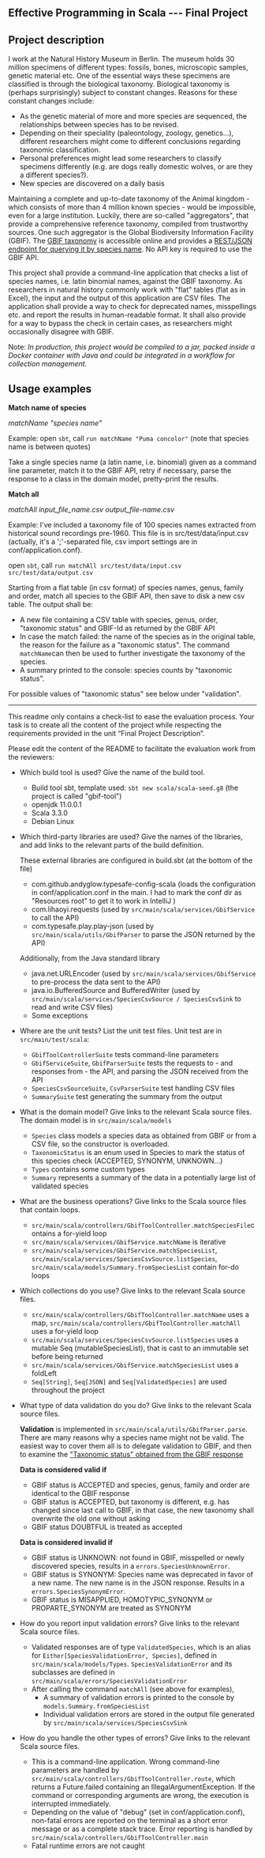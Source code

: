 Effective Programming in Scala --- Final Project
------------------------------------------------

## Project description

I work at the Natural History Museum in Berlin. 
The museum holds 30 million specimens of different types: fossils, bones, 
microscopic samples, genetic material etc. 
One of the essential ways these specimens are classified is through the biological taxonomy. 
Biological taxonomy is (perhaps surprisingly) subject to constant changes. 
Reasons for these constant changes include:
* As the genetic material of more and more species are sequenced, the relationships between species has to be revised.
* Depending on their speciality (paleontology, zoology, genetics...), different researchers might come to different conclusions regarding taxonomic classification.
* Personal preferences might lead some researchers to classify specimens differently (e.g. are dogs really domestic wolves, or are they a different species?).
* New species are discovered on a daily basis

Maintaining a complete and up-to-date taxonomy of the Animal kingdom - which consists of more than 4 million known species -
would be impossible, even for a large institution. Luckily, there are so-called "aggregators", that provide
a comprehensive reference taxonomy, compiled from trustworthy sources. One such aggregator is the Global Biodiversity Information Facility (GBIF). 
The [GBIF taxonomy](https://www.gbif.org/dataset/d7dddbf4-2cf0-4f39-9b2a-bb099caae36c) is accessible online 
and provides a [REST/JSON endpoint for querying it by species name](https://www.gbif.org/developer/species).
No API key is required to use the GBIF API.

This project shall provide a command-line application that checks a list of species names, 
i.e. latin binomial names, against the GBIF taxonomy. As researchers in natural history 
commonly work with "flat" tables (flat as in Excel), the input and the output of this application are CSV files.
The application shall provide a way to check for deprecated names, misspellings etc. and
report the results in human-readable format. It shall also provide for a way to bypass the check in certain cases, as 
researchers might occasionally disagree with GBIF.

Note: _In production, this project would be compiled to a jar, packed inside a Docker container with Java and 
could be integrated in a workflow for collection management._

## Usage examples
__Match name of species__

_matchName "species name"_

Example: open `sbt`, call `run matchName "Puma concolor"` (note that species name is between quotes)

Take a single species name (a latin name, i.e. binomial) given as a command line parameter, match it to the GBIF API, 
retry if necessary, parse the response to a class in the domain model, pretty-print the results.

__Match all__

_matchAll input_file_name.csv output_file-name.csv_

Example: I've included a taxonomy file of 100 species names extracted from historical sound recordings pre-1960. 
This file is in src/test/data/input.csv 
(actually, it's a ';'-separated file, csv import settings are in conf/application.conf).

open `sbt`, call `run matchAll src/test/data/input.csv src/test/data/output.csv`

Starting from a flat table (in csv format) of species names, genus, family and order,
match all species to the GBIF API, then save to disk a new csv table.
The output shall be:
* A new file containing a CSV table with species, genus, order, "taxonomic status" and GBIF-Id as returned by the GBIF API
* In case the match failed: the name of the species as in the original table, the reason for the failure as a "taxonomic status". The command `matchName`can then be used to further investigate the taxonomy of the species.
* A summary printed to the console: species counts by "taxonomic status".

For possible values of "taxonomic status" see below under "validation".

------------------------------------------------

This readme only contains a check-list to ease the evaluation process. Your
task is to create all the content of the project while respecting the 
requirements provided in the unit “Final Project Description”.

Please edit the content of the README to facilitate the evaluation work 
from the reviewers:

- Which build tool is used? Give the name of the build tool.
  * Build tool sbt, template used: `sbt new scala/scala-seed.g8` (the project is called "gbif-tool")
  * openjdk 11.0.0.1
  * Scala 3.3.0
  * Debian Linux


- Which third-party libraries are used? Give the names of the libraries, and 
  add links to the relevant parts of the build definition.
 
  These external libraries are configured in build.sbt (at the bottom of the file)
  * com.github.andyglow.typesafe-config-scala (loads the configuration in conf/application.conf in the main. I had to mark the conf dir as "Resources root" to get it to work in IntelliJ )
  * com.lihaoyi.requests (used by `src/main/scala/services/GbifService` to call the API)
  * com.typesafe.play.play-json (used by `src/main/scala/utils/GbifParser` to parse the JSON returned by the API)
 
  Additionally, from the Java standard library
  * java.net.URLEncoder (used by `src/main/scala/services/GbifService` to pre-process the data sent to the API)
  * java.io.BufferedSource and BufferedWriter (used by `src/main/scala/services/SpeciesCsvSource / SpeciesCsvSink` to read and write CSV files)
  * Some exceptions


- Where are the unit tests? List the unit test files.
  Unit test are in `src/main/test/scala`:
    * `GbifToolControllerSuite` tests command-line parameters
    * `GbifServiceSuite`, `GbifParserSuite` tests the requests to - and responses from - the API, and parsing the JSON received from the API
    * `SpeciesCsvSourceSuite`, `CsvParserSuite` test handling CSV files
    * `SummarySuite` test generating the summary from the output
    

- What is the domain model? Give links to the relevant Scala source files.
  The domain model is in `src/main/scala/models`
    * `Species` class models a species data as obtained from GBIF or from a CSV file, so the constructor is overloaded.
    * `TaxonomicStatus` is an enum used in Species to mark the status of this species check (ACCEPTED, SYNONYM, UNKNOWN...)
    * `Types` contains some custom types
    * `Summary` represents a summary of the data in a potentially large list of validated species

  
- What are the business operations? Give links to the Scala source files 
  that contain loops.
    * `src/main/scala/controllers/GbifToolController.matchSpeciesFile`contains a for-yield loop
    * `src/main/scala/services/GbifService.matchName` is iterative
    * `src/main/scala/services/GbifService.matchSpeciesList`, `src/main/scala/services/SpeciesCsvSource.listSpecies`, `src/main/scala/models/Summary.fromSpeciesList` contain for-do loops

     
- Which collections do you use? Give links to the relevant Scala source files.
  * `src/main/scala/controllers/GbifToolController.matchName` uses a map,
    `src/main/scala/controllers/GbifToolController.matchAll` uses a for-yield loop
  * `src/main/scala/services/SpeciesCsvSource.listSpecies` uses a mutable Seq (mutableSpeciesList), that is
    cast to an immutable set before being returned
  * `src/main/scala/services/GbifService.matchSpeciesList` uses a foldLeft
  * `Seq[String]`, `Seq[JSON]` and `Seq[ValidatedSpecies]` are used throughout the project


- What type of data validation do you do? Give links to the relevant Scala 
  source files.
 
  __Validation__ is implemented in `src/main/scala/utils/GbifParser.parse`. 
  There are many reasons why a species name might not be valid. The easiest way to cover them all is to 
  delegate validation to GBIF, and then to  examine the ["Taxonomic status" obtained from the GBIF response](https://gbif.github.io/gbif-api/apidocs/org/gbif/api/vocabulary/TaxonomicStatus.html)

  __Data is considered valid if__
  * GBIF status is ACCEPTED and species, genus, family and order are identical to the GBIF response
  * GBIF status is ACCEPTED, but taxonomy is different, e.g. has changed since last call to GBIF, in that case, the new taxonomy shall overwrite the old one without asking
  * GBIF status DOUBTFUL is treated as accepted

  __Data is considered invalid if__
  * GBIF status is UNKNOWN: not found in GBIF, misspelled or newly discovered species, results in a `errors.SpeciesUnknownError`.
  * GBIF status is SYNONYM: Species name was deprecated in favor of a new name. The new name is in the JSON response. Results in a `errors.SpeciesSynonymError`.
  * GBIF status is MISAPPLIED, HOMOTYPIC_SYNONYM or PROPARTE_SYNONYM are treated as SYNONYM


- How do you report input validation errors? Give links to the relevant 
  Scala source files.
  
  * Validated responses are of type `ValidatedSpecies`, which is an alias for `Either[SpeciesValidationError, Species]`, defined in `src/main/scala/models/Types`. `SpeciesValidationError` and its subclasses are defined in `src/main/scala/errors/SpeciesValidationError`
  * After calling the command `matchAll` (see above for examples), 
      * A summary of validation errors is printed to the console by `models.Summary.fromSpeciesList`
      * Individual validation errors are stored in the output file generated by `src/main/scala/services/SpeciesCsvSink`


- How do you handle the other types of errors? Give links to the relevant 
  Scala source files.
  * This is a command-line application. Wrong command-line parameters are handled by `src/main/scala/controllers/GbifToolController.route`, 
    which returns a Future.failed containing an IllegalArgumentException.
    If the command or corresponding arguments are wrong, the execution is interrupted immediately.
  * Depending on the value of "debug" (set in conf/application.conf), non-fatal errors are reported on the terminal 
    as a short error message or as a complete stack trace. Error reporting is handled by `src/main/scala/controllers/GbifToolController.main`
  * Fatal runtime errors are not caught 
  
